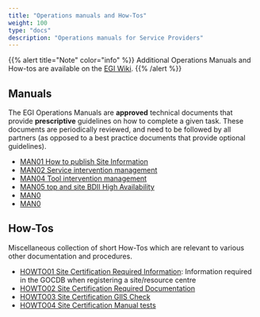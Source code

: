 ```yaml
---
title: "Operations manuals and How-Tos"
weight: 100
type: "docs"
description: "Operations manuals for Service Providers"
---
```


{{% alert title="Note" color="info" %}} Additional Operations Manuals and
How-tos are available on the
[EGI Wiki](https://wiki.egi.eu/wiki/Operations_Manuals). {{% /alert %}}

## Manuals

The EGI Operations Manuals are **approved** technical documents that provide
**prescriptive** guidelines on how to complete a given task. These documents are
periodically reviewed, and need to be followed by all partners (as opposed to a
best practice documents that provide optional guidelines).

- [MAN01 How to publish Site Information](./man01_how_to_publish_site_information)
- [MAN02 Service intervention management](./man02_service_intervention_management)
- [MAN04 Tool intervention management](./man04_tool_intervention_management)
- [MAN05 top and site BDII High Availability](./man05_top_and_site_bdii_high_availability)
- [MAN0 ](./man)
- [MAN0 ](./man)

## How-Tos

Miscellaneous collection of short How-Tos which are relevant to various other
documentation and procedures.

- [HOWTO01 Site Certification Required Information](./howto01_site_certification_required_information):
  Information required in the GOCDB when registering a site/resource centre
- [HOWTO02 Site Certification Required Documentation](./howto02_site_certification_required_documentation)
- [HOWTO03 Site Certification GIIS Check](./howto03_site_certificatoin_giis_check)
- [HOWTO04 Site Certification Manual tests](./howto04_site_certification_manual_tests)
